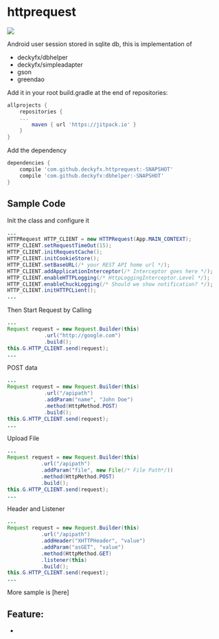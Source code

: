 # httprequest
[![](https://jitpack.io/v/deckyfx/httprequest.svg)](https://jitpack.io/#httprequest/dbsession)

Android user session stored in sqlite db, this is implementation of 

* deckyfx/dbhelper
* deckyfx/simpleadapter
* gson
* greendao

Add it in your root build.gradle at the end of repositories:

```gradle
allprojects {
	repositories {
	...
		maven { url 'https://jitpack.io' }
	}
}
```
Add the dependency

```gradle
dependencies {
    compile 'com.github.deckyfx.httprequest:-SNAPSHOT'
    compile 'com.github.deckyfx:dbhelper:-SNAPSHOT'
}
```

## Sample Code


Init the class and configure it
```java
...
HTTPRequest HTTP_CLIENT = new HTTPRequest(App.MAIN_CONTEXT);
HTTP_CLIENT.setRequestTimeOut(15);
HTTP_CLIENT.initRequestCache();
HTTP_CLIENT.initCookieStore();
HTTP_CLIENT.setBaseURL(/* your REST API home url */);
HTTP_CLIENT.addApplicationInterceptor(/* Interceptor goes here */);
HTTP_CLIENT.enableHTTPLogging(/* HttpLoggingInterceptor.Level */);
HTTP_CLIENT.enableChuckLogging(/* Should we show notification? */);
HTTP_CLIENT.initHTTPCLient();
...

```

Then Start Request by Calling
```java
...
Request request = new Request.Builder(this)
            .url("http://google.com")
            .build();
this.G.HTTP_CLIENT.send(request);
...

```

POST data
```java
...
Request request = new Request.Builder(this)
            .url("/apipath")
            .addParam("name", "John Doe")
            .method(HttpMethod.POST)
            .build();
this.G.HTTP_CLIENT.send(request);
...
```

Upload File
```java
...
Request request = new Request.Builder(this)
           .url("/apipath")
           .addParam("file", new File(/* File Path*/))
           .method(HttpMethod.POST)
           .build();
this.G.HTTP_CLIENT.send(request);
...

```

Header and Listener
```java
...
Request request = new Request.Builder(this)
           .url("/apipath")
           .addHeader("XHTTPHeader", "value")
           .addParam("asGET", "value")
           .method(HttpMethod.GET)
           .listener(this)
           .build();
this.G.HTTP_CLIENT.send(request);
...

```

More sample is [here]

## Feature:

 * 

